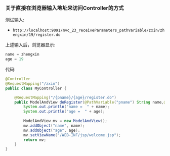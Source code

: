 


### 关于直接在浏览器输入地址来访问Controller的方式



测试输入: 


* `http://localhost:9091/mvc_23_receiveParameters_pathVariable/zxin/zhengxin/19/register.do`


上述输入后，浏览器显示: 

```c
name = zhengxin
age = 19
```


代码: 

```java
@Controller    
@RequestMapping("/zxin")
public class MyController {

	@RequestMapping("/{pname}/{age}/register.do")
	public ModelAndView doRegister(@PathVariable("pname") String name,@PathVariable int age) {
		System.out.println("name =  " + name);
		System.out.println("age =  " + age);
		
		ModelAndView mv = new ModelAndView();
		mv.addObject("name", name);
		mv.addObject("age", age);
		mv.setViewName("/WEB-INF/jsp/welcome.jsp");
		return mv;
	}
}
```